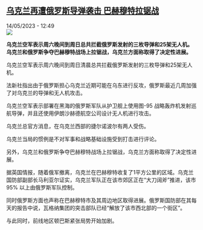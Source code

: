 <!--1684062905000-->
[乌克兰再遭俄罗斯导弹袭击 巴赫穆特拉锯战](https://www.rfi.fr/cn/%E6%94%BF%E6%B2%BB/20230514-%E4%B9%8C%E5%85%8B%E5%85%B0%E5%86%8D%E9%81%AD%E4%BF%84%E7%BD%97%E6%96%AF%E5%AF%BC%E5%BC%B9%E8%A2%AD%E5%87%BB-%E5%B7%B4%E8%B5%AB%E7%A9%86%E7%89%B9%E6%8B%89%E9%94%AF%E6%88%98)
------

<div>14/05/2023 - 12:49</div><img src="https://s.rfi.fr/media/display/1459895e-c0a5-11ed-ab43-005056bf30b7/w:1280/p:16x9/AP23062763735316_soldat%20Ukraine%20drone.jpg"><p><strong>乌克兰空军表示周六晚间到周日总共拦截俄罗斯发射的三枚导弹和25架无人机。乌克兰和俄罗斯争夺巴赫穆特战场上拉锯战，乌克兰方面称取得了决定性进展。                    </strong></p><div><p><span><span><span><span><span><span>乌克兰空军表示周六晚间到周日清晨总共拦截俄罗斯发射的三枚导弹和</span></span></span><span><span>25</span></span><span><span><span>架无人机。</span></span></span></span></span></span></p><p><span><span><span><span><span><span>法新社指出由于俄罗斯担心乌克兰近期可能在乌东进行反攻，俄罗斯最近几周加强了对乌克兰的导弹和无人机攻击。</span></span></span></span></span></span></p><p><span><span><span><span><span><span>乌克兰空军表示部署在黑海的俄罗斯军队从护卫舰上使用图</span></span></span><span><span>-95 </span></span><span><span><span>战略轰炸机发射巡航导弹，并且还使用伊朗沙赫德航空</span></span></span>公司设计无人机进行攻击。</span></span></span></p><p><span><span><span><span><span><span>乌克兰总官方消息，在乌克兰西部的捷尔诺波尔有两人受伤。</span></span></span></span></span></span></p><p><span><span><span><span><span><span>乌克兰当局的惯例是不对军事和战略基础设施受到打击进行评论。</span></span></span></span></span></span></p><p><span><span><span><span><span><span>另外，乌克兰和俄罗斯争夺巴赫穆特战场上拉锯战，乌克兰方面称取得了决定性进展。</span></span></span></span></span></span></p><p><span><span><span><span><span><span>据英国情报，随着俄军撤离，乌克兰在巴赫穆特收复了</span></span></span><span><span>1</span></span><span><span><span>平方公里的区域。</span></span></span><span><span><span>乌克兰国防部副部长马利亚尔证实，乌克兰军队正在该市郊区正在“大刀阔斧”推进，该市</span></span></span><span><span> 95% </span></span><span><span><span>以上由俄罗斯军队控制。</span></span></span></span></span></span></p><p><span><span><span><span><span><span>同时俄罗斯方面也声称在巴赫穆特市及其周边地区取得进展。</span></span></span><span><span><span>俄罗斯国防部在其每天的报告中说，瓦格纳集团的突击部队已经“解放了该市西北部的一个街区”。</span></span></span></span></span></span></p><p><span><span><span><span><span><span>与此同时，前线地区顿巴斯紧张局势开始加剧。</span></span></span></span></span></span></p><div data-selfpromo-newsletter></div><div data-selfpromo-app></div></div>
